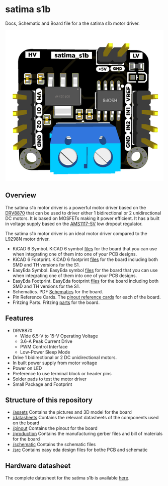 # satima s1b

Docs, Schematic and Board file for a the satima s1b motor driver.

![Top PCB image](assets/pcb_top.png)

## Overview

The satima s1b motor driver is a powerful motor driver based on the [DRV8870](datasheets/DRV8870.pdf) that can be used to driver either 1 bidirectional or 2 unidirectional DC motors. It is based on MOSFETs making it power efficient. It has a built in voltage supply based on the [AMS1117-5V](datasheets/ams1117.pdf) low dropout regulator.

The satima s1b motor driver is an ideal motor driver compared to the L9298N motor driver.

- KiCAD 6 Symbol. KiCAD 6 symbol [files](commingsoon) for the board that you can use when integrating one of them into one of your PCB designs.
- KiCAD 6 Footprint. KiCAD 6 footprint [files](commingsoon) for the board including both SMD and TH versions for the S1.
- EasyEda Symbol. EasyEda symbol [files](commingsoon) for the board that you can use when integrating one of them into one of your PCB designs.
- EasyEda Footprint. EasyEda footprint [files](commingsoon) for the board including both SMD and TH versions for the S1.
- Schematics. PDF [Schematics](commingsoon) for the board.
- Pin Reference Cards. The [pinout reference cards](pinout/pinout.svg) for each of the board.
- Fritzing Parts. Fritzing [parts](commingsoon) for the board.

## Features

- DRV8870
  - Wide 6.5-V to 15-V Operating Voltage
  - 3.6-A Peak Current Drive
  - PWM Control Interface
  - Low-Power Sleep Mode
- Drive 1 bidirectional or 2 DC unidirectional motors.
- In built power supply from motor voltage
- Power on LED
- Preference to use terminal block or header pins
- Solder pads to test the motor driver
- Small Package and Footprint

## Structure of this repository

- [/assets](assets/)
Contains the pictures and 3D model for the board
- [/datasheets](datasheets/)
Contains the relevant datasheets of the components used on the board
- [/pinout](pinout/)
Contains the pinout for the board
- [/production](production/)
Contains the manufacturing gerber files and bill of materials for the board
- [/schematic](schematic/)
Contains the schematic files
- [/src](src/)
Contains easy eda design files for bothe PCB and schematic

## Hardware datasheet

The complete datasheet for the satima s1b is available [here](commingsoon).
